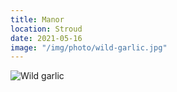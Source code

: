 ```yaml
---
title: Manor
location: Stroud
date: 2021-05-16
image: "/img/photo/wild-garlic.jpg"
---
```


![Wild garlic](/img/photo/wild-garlic.jpg)
